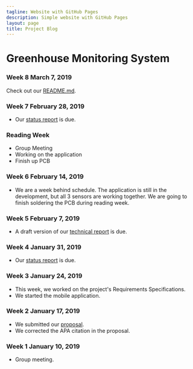 ```yaml
---
tagline: Website with GitHub Pages
description: Simple website with GitHub Pages
layout: page
title: Project Blog
---
```


# Greenhouse Monitoring System

### Week 8 March 7, 2019
Check out our [README.md](https://github.com/PrincessHernandez/GreenhouseMonitoringSystem/blob/master/README.md).

### Week 7 February 28, 2019
* Our [status report](https://github.com/PrincessHernandez/GreenhouseMonitoringSystem/blob/master/documentation/Status%20Updates/Status%20Update%20(Week%207).pdf) is due.

### Reading Week
* Group Meeting
* Working on the application
* Finish up PCB

### Week 6 February 14, 2019
* We are a week behind schedule. The application is still in the development, but all 3 sensors are working together. We are going to finish soldering the PCB during reading week.

### Week 5 February 7, 2019
* A draft version of our [technical report](https://github.com/PrincessHernandez/GreenhouseMonitoringSystem/blob/master/documentation/Project%20SRS%20draft%20(Week%205)/Project%20SRS%20(draft).docx) is due.

### Week 4 January 31, 2019
* Our [status report](https://github.com/PrincessHernandez/GreenhouseMonitoringSystem/blob/master/documentation/Status%20Updates/Status%20Update%20(Week%204).pdf) is due.

### Week 3 January 24, 2019
* This week, we worked on the project's Requirements Specifications.
* We started the mobile application.

### Week 2 January 17, 2019
* We submitted our [proposal](https://github.com/PrincessHernandez/GreenhouseMonitoringSystem/blob/master/documentation/Proposal/ProjectProposalGreenhouseRev03.pdf).
* We corrected the APA citation in the proposal.

### Week 1 January 10, 2019
* Group meeting.
